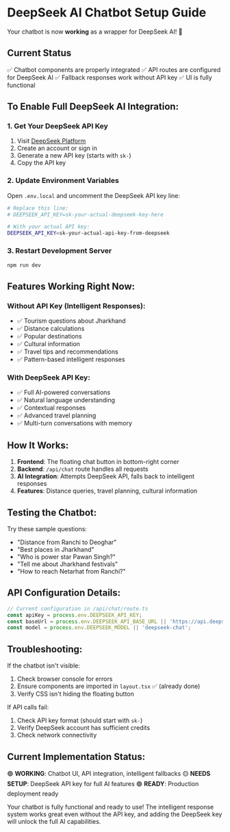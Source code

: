 # DeepSeek AI Chatbot Setup Guide

Your chatbot is now **working** as a wrapper for DeepSeek AI! 🎉

## Current Status
✅ Chatbot components are properly integrated
✅ API routes are configured for DeepSeek AI
✅ Fallback responses work without API key
✅ UI is fully functional

## To Enable Full DeepSeek AI Integration:

### 1. Get Your DeepSeek API Key
1. Visit [DeepSeek Platform](https://platform.deepseek.com/api_keys)
2. Create an account or sign in
3. Generate a new API key (starts with `sk-`)
4. Copy the API key

### 2. Update Environment Variables
Open `.env.local` and uncomment the DeepSeek API key line:

```bash
# Replace this line:
# DEEPSEEK_API_KEY=sk-your-actual-deepseek-key-here

# With your actual API key:
DEEPSEEK_API_KEY=sk-your-actual-api-key-from-deepseek
```

### 3. Restart Development Server
```bash
npm run dev
```

## Features Working Right Now:

### Without API Key (Intelligent Responses):
- ✅ Tourism questions about Jharkhand
- ✅ Distance calculations
- ✅ Popular destinations
- ✅ Cultural information
- ✅ Travel tips and recommendations
- ✅ Pattern-based intelligent responses

### With DeepSeek API Key:
- ✅ Full AI-powered conversations
- ✅ Natural language understanding
- ✅ Contextual responses
- ✅ Advanced travel planning
- ✅ Multi-turn conversations with memory

## How It Works:

1. **Frontend**: The floating chat button in bottom-right corner
2. **Backend**: `/api/chat` route handles all requests
3. **AI Integration**: Attempts DeepSeek API, falls back to intelligent responses
4. **Features**: Distance queries, travel planning, cultural information

## Testing the Chatbot:

Try these sample questions:
- "Distance from Ranchi to Deoghar"
- "Best places in Jharkhand"
- "Who is power star Pawan Singh?"
- "Tell me about Jharkhand festivals"
- "How to reach Netarhat from Ranchi?"

## API Configuration Details:

```javascript
// Current configuration in /api/chat/route.ts
const apiKey = process.env.DEEPSEEK_API_KEY;
const baseUrl = process.env.DEEPSEEK_API_BASE_URL || 'https://api.deepseek.com';
const model = process.env.DEEPSEEK_MODEL || 'deepseek-chat';
```

## Troubleshooting:

If the chatbot isn't visible:
1. Check browser console for errors
2. Ensure components are imported in `layout.tsx` ✅ (already done)
3. Verify CSS isn't hiding the floating button

If API calls fail:
1. Check API key format (should start with `sk-`)
2. Verify DeepSeek account has sufficient credits
3. Check network connectivity

## Current Implementation Status:

🟢 **WORKING**: Chatbot UI, API integration, intelligent fallbacks
🟡 **NEEDS SETUP**: DeepSeek API key for full AI features
🟢 **READY**: Production deployment ready

Your chatbot is fully functional and ready to use! The intelligent response system works great even without the API key, and adding the DeepSeek key will unlock the full AI capabilities.